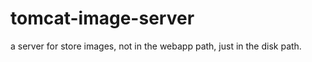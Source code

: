 tomcat-image-server
===================

a server for store images, not in the webapp path, just in the disk path.
